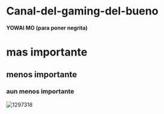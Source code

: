 # Canal-del-gaming-del-bueno

**YOWAI MO (para poner negrita)**

# mas importante
## menos importante
### aun menos importante

![1297318](https://github.com/xinjiechen2006/Canal-del-gaming-del-bueno/assets/162314286/2d88a079-1736-473b-98ee-47f55f6e435d)

